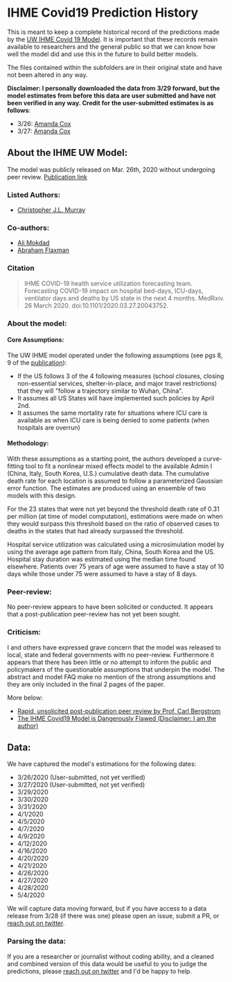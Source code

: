 # IHME Covid19 Prediction History

This is meant to keep a complete historical record of the predictions made by the [UW IHME Covid 19 Model](http://www.healthdata.org/covid). It is important that these records remain available to researchers and the general public so that we can know how well the model did and use this in the future to build better models.

The files contained within the subfolders are in their original state and have not been altered in any way.

**Disclaimer: I personally downloaded the data from 3/29 forward, but the model estimates from before this data are user submitted and have not been verified in any way. Credit for the user-submitted estimates is as follows**:
- 3/26: [Amanda Cox](https://github.com/m1arc00)
- 3/27: [Amanda Cox](https://github.com/m1arc00)

## About the IHME UW Model:

The model was publicly released on Mar. 26th, 2020 without undergoing peer review. [Publication link](https://www.medrxiv.org/content/10.1101/2020.03.27.20043752v1.full.pdf)

### Listed Authors: 
  - [Christopher J.L. Murray](http://www.healthdata.org/about/christopher-jl-murray)

### Co-authors:
  - [Ali Mokdad](http://www.healthdata.org/about/ali-mokdad)
  - [Abraham Flaxman](http://www.healthdata.org/about/abraham-flaxman)

### Citation
>IHME COVID-19 health service utilization forecasting team. Forecasting COVID-19 impact on hospital bed-days, ICU-days, ventilator days and deaths by US state in the next 4 months. MedRxiv. 26 March 2020. doi:10.1101/2020.03.27.20043752.

### About the model:

#### Core Assumptions: 

The UW IHME model operated under the following assumptions (see pgs 8, 9 of the [publication](https://www.medrxiv.org/content/10.1101/2020.03.27.20043752v1.full.pdf)): 

- If the US follows 3 of the 4 following measures (school closures, closing non-essential services, shelter-in-place, and major travel restrictions) that they will "follow a trajectory similar to Wuhan, China". 
- It assumes all US States will have implemented such policies by April 2nd. 
- It assumes the same mortality rate for situations where ICU care is available as when ICU care is being denied to some patients (when hospitals are overrun)  

#### Methodology:

With these assumptions as a starting point, the authors developed a curve-fitting tool to fit a nonlinear mixed effects model to the available Admin I (China, Italy, South Korea, U.S.) cumulative death data. The cumulative death rate for each location is assumed to follow a parameterized Gaussian error function. The estimates are produced using an ensemble of two models with this design. 

For the 23 states that were not yet beyond the threshold death rate of 0.31 per million (at time of model computation), estimations were made on when they would surpass this threshold based on the ratio of observed cases to deaths in the states that had already surpassed the threshold. 

Hospital service utilization was calculated using a microsimulation model by using the average age pattern from Italy, China, South Korea and the US. Hospital stay duration was estimated using the median time found elsewhere. Patients over 75 years of age were assumed to have a stay of 10 days while those under 75 were assumed to have a stay of 8 days. 

### Peer-review:

No peer-review appears to have been solicited or conducted. It appears that a post-publication peer-review has not yet been sought. 

### Criticism:

I and others have expressed grave concern that the model was released to local, state and federal governments with no peer-review. Furthermore it appears that there has been little or no attempt to inform the public and policymakers of the questionable assumptions that underpin the model. The abstract and model FAQ make no mention of the strong assumptions and they are only included in the final 2 pages of the paper.

More below:

- [Rapid, unsolicited post-publication peer review by Prof. Carl Bergstrom](https://twitter.com/CT_Bergstrom/status/1244815009303023616)  
- [The IHME Covid19 Model is Dangerously Flawed (Disclaimer: I am the author)](https://medium.com/@robertbracco1/the-ihme-covid19-model-is-dangerously-flawed-c19928464db1)


## Data:

We have captured the model's estimations for the following dates:

- 3/26/2020 (User-submitted, not yet verified)
- 3/27/2020 (User-submitted, not yet verified)
- 3/29/2020  
- 3/30/2020  
- 3/31/2020  
- 4/1/2020
- 4/5/2020
- 4/7/2020
- 4/9/2020
- 4/12/2020
- 4/16/2020
- 4/20/2020
- 4/21/2020
- 4/26/2020
- 4/27/2020
- 4/28/2020
- 5/4/2020

We will capture data moving forward, but if you have access to a data release from 3/28 (if there was one) please open an issue, submit a PR, or [reach out on twitter](https://twitter.com/MadeUpMasters). 

### Parsing the data: 

If you are a researcher or journalist without coding ability, and a cleaned and combined version of this data would be useful to you to judge the predictions, please [reach out on twitter](https://twitter.com/MadeUpMasters) and I'd be happy to help.
